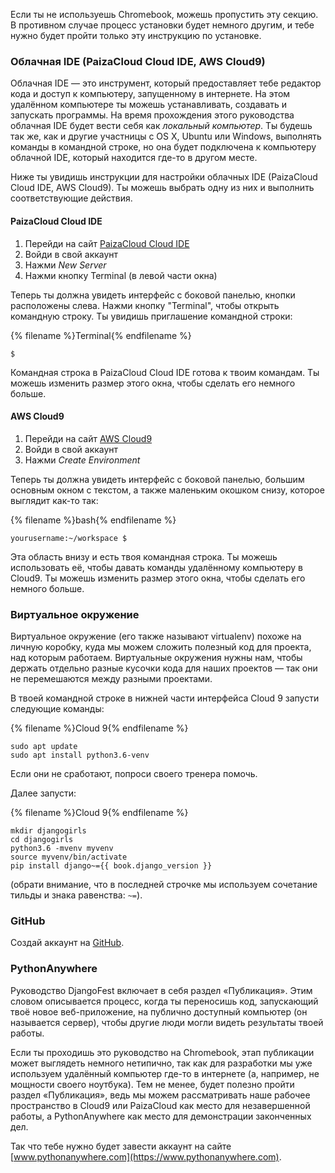 Если ты не используешь Chromebook, можешь пропустить эту секцию. 
В противном случае процесс установки будет немного другим, и тебе нужно будет пройти только эту инструкцию по установке.


### Облачная IDE (PaizaCloud Cloud IDE, AWS Cloud9)

Облачная IDE — это инструмент, который предоставляет тебе редактор кода и доступ к компьютеру, 
запущенному в интернете. На этом удалённом компьютере ты можешь устанавливать, создавать и запускать программы.
На время прохождения этого руководства облачная IDE будет вести себя как _локальный компьютер_.
Ты будешь так же, как и другие участницы с OS X, Ubuntu или Windows, выполнять команды в командной строке,
но она будет подключена к компьютеру облачной IDE, который находится где-то в другом месте.

Ниже ты увидишь инструкции для настройки облачных IDE (PaizaCloud Cloud IDE, AWS Cloud9).
Ты можешь выбрать одну из них и выполнить соответствующие действия.

#### PaizaCloud Cloud IDE

1. Перейди на сайт [PaizaCloud Cloud IDE](https://paiza.cloud/)
2. Войди в свой аккаунт
3. Нажми _New Server_
4. Нажми кнопку Terminal (в левой части окна)

Теперь ты должна увидеть интерфейс с боковой панелью, кнопки расположены слева. 
Нажми кнопку "Terminal", чтобы открыть командную строку. Ты увидишь приглашение командной строки:

{% filename %}Terminal{% endfilename %}
```
$
```

Командная строка в PaizaCloud Cloud IDE готова к твоим командам. 
Ты можешь изменить размер этого окна, чтобы сделать его немного больше.


#### AWS Cloud9

1. Перейди на сайт [AWS Cloud9](https://aws.amazon.com/cloud9/)
2. Войди в свой аккаунт
3. Нажми _Create Environment_

Теперь ты должна увидеть интерфейс с боковой панелью, большим основным окном с текстом, 
а также маленьким окошком снизу, которое выглядит как-то так:

{% filename %}bash{% endfilename %}
```
yourusername:~/workspace $
```

Эта область внизу и есть твоя командная строка. Ты можешь использовать её, чтобы давать команды 
удалённому компьютеру в Cloud9. Ты можешь изменить размер этого окна, чтобы сделать его немного больше.


### Виртуальное окружение

Виртуальное окружение (его также называют virtualenv) похоже на личную коробку, куда мы можем 
сложить полезный код для проекта, над которым работаем. Виртуальные окружения нужны нам, чтобы держать отдельно
разные кусочки кода для наших проектов — так они не перемешаются между разными проектами.

В твоей командной строке в нижней части интерфейса Cloud 9 запусти следующие команды:

{% filename %}Cloud 9{% endfilename %}
```
sudo apt update
sudo apt install python3.6-venv
```

Если они не сработают, попроси своего тренера помочь.

Далее запусти:

{% filename %}Cloud 9{% endfilename %}
```
mkdir djangogirls
cd djangogirls
python3.6 -mvenv myvenv
source myvenv/bin/activate
pip install django~={{ book.django_version }}
```

(обрати внимание, что в последней строчке мы используем сочетание тильды и знака равенства: `~=`).

### GitHub

Создай аккаунт на [GitHub](https://github.com).

### PythonAnywhere

Руководство DjangoFest включает в себя раздел «Публикация». Этим словом описывается процесс,
когда ты переносишь код, запускающий твоё новое веб-приложение, на публично доступный компьютер 
(он называется сервер), чтобы другие люди могли видеть результаты твоей работы.

Если ты проходишь это руководство на Chromebook, этап публикации может выглядеть немного нетипично, так как
для разработки мы уже используем удалённый компьютер где-то в интернете (а, например, не мощности своего ноутбука).
Тем не менее, будет полезно пройти раздел «Публикация», ведь мы можем рассматривать наше рабочее пространство 
в Cloud9 или PaizaCloud как место для незавершенной работы, а PythonAnywhere как место
для демонстрации законченных дел.

Так что тебе нужно будет завести аккаунт на сайте [www.pythonanywhere.com](https://www.pythonanywhere.com).
